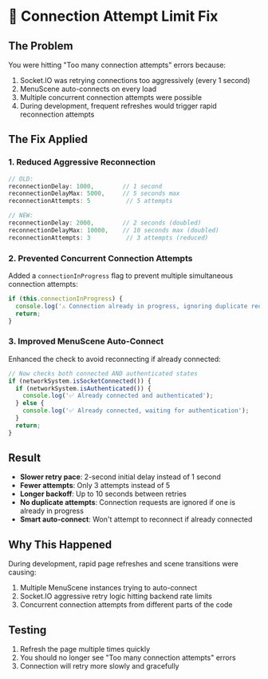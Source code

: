 # 🔧 Connection Attempt Limit Fix

## The Problem
You were hitting "Too many connection attempts" errors because:
1. Socket.IO was retrying connections too aggressively (every 1 second)
2. MenuScene auto-connects on every load
3. Multiple concurrent connection attempts were possible
4. During development, frequent refreshes would trigger rapid reconnection attempts

## The Fix Applied

### 1. Reduced Aggressive Reconnection
```javascript
// OLD:
reconnectionDelay: 1000,        // 1 second
reconnectionDelayMax: 5000,     // 5 seconds max
reconnectionAttempts: 5          // 5 attempts

// NEW:
reconnectionDelay: 2000,        // 2 seconds (doubled)
reconnectionDelayMax: 10000,    // 10 seconds max (doubled)
reconnectionAttempts: 3          // 3 attempts (reduced)
```

### 2. Prevented Concurrent Connection Attempts
Added a `connectionInProgress` flag to prevent multiple simultaneous connection attempts:
```javascript
if (this.connectionInProgress) {
  console.log('⚠️ Connection already in progress, ignoring duplicate request');
  return;
}
```

### 3. Improved MenuScene Auto-Connect
Enhanced the check to avoid reconnecting if already connected:
```javascript
// Now checks both connected AND authenticated states
if (networkSystem.isSocketConnected()) {
  if (networkSystem.isAuthenticated()) {
    console.log('✅ Already connected and authenticated');
  } else {
    console.log('✅ Already connected, waiting for authentication');
  }
  return;
}
```

## Result
- **Slower retry pace**: 2-second initial delay instead of 1 second
- **Fewer attempts**: Only 3 attempts instead of 5
- **Longer backoff**: Up to 10 seconds between retries
- **No duplicate attempts**: Connection requests are ignored if one is already in progress
- **Smart auto-connect**: Won't attempt to reconnect if already connected

## Why This Happened
During development, rapid page refreshes and scene transitions were causing:
1. Multiple MenuScene instances trying to auto-connect
2. Socket.IO aggressive retry logic hitting backend rate limits
3. Concurrent connection attempts from different parts of the code

## Testing
1. Refresh the page multiple times quickly
2. You should no longer see "Too many connection attempts" errors
3. Connection will retry more slowly and gracefully
